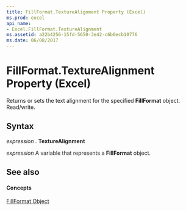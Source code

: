 ```yaml
---
title: FillFormat.TextureAlignment Property (Excel)
ms.prod: excel
api_name:
- Excel.FillFormat.TextureAlignment
ms.assetid: a22b4256-15fd-5650-3e42-c6b0ecb10776
ms.date: 06/08/2017
---
```



# FillFormat.TextureAlignment Property (Excel)

Returns or sets the text alignment for the specified **FillFormat** object. Read/write.


## Syntax

 _expression_ . **TextureAlignment**

 _expression_ A variable that represents a **FillFormat** object.


## See also


#### Concepts


[FillFormat Object](fillformat-object-excel.md)


